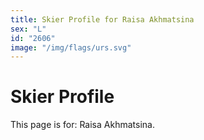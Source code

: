 ```yaml
---
title: Skier Profile for Raisa Akhmatsina
sex: "L"
id: "2606"
image: "/img/flags/urs.svg" 
---
```


# Skier Profile

This page is for: Raisa Akhmatsina.
    